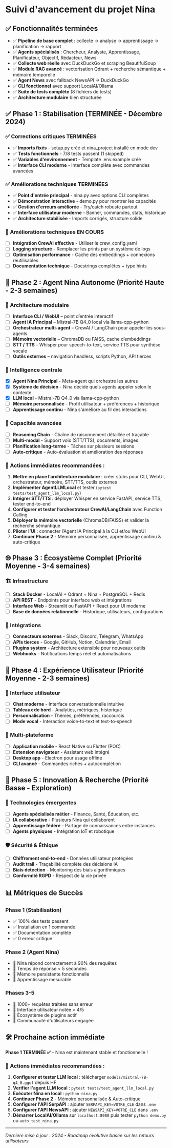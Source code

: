 # Suivi d'avancement du projet **Nina**

## ✅ Fonctionnalités terminées
- ✅ **Pipeline de base complet** : collecte → analyse → apprentissage → planification → rapport
- ✅ **Agents spécialisés** : Chercheur, Analyste, Apprentissage, Planificateur, Objectif, Rédacteur, News
- ✅ **Collecte web réelle** avec DuckDuckGo et scraping BeautifulSoup
- ✅ **Module RAG avancé** : vectorisation Qdrant + recherche sémantique + mémoire temporelle
- ✅ **Agent News** avec fallback NewsAPI → DuckDuckGo
- ✅ **CLI fonctionnel** avec support LocalAI/Ollama
- ✅ **Suite de tests complète** (8 fichiers de tests)
- ✅ **Architecture modulaire** bien structurée

## ✅ Phase 1 : Stabilisation (TERMINÉE - Décembre 2024)

### ✅ Corrections critiques TERMINÉES
- ✅ **Imports fixés** - setup.py créé et nina_project installé en mode dev
- ✅ **Tests fonctionnels** - 7/8 tests passent (1 skipped)
- ✅ **Variables d'environnement** - Template .env.example créé
- ✅ **Interface CLI moderne** - Interface complète avec commandes avancées

### ✅ Améliorations techniques TERMINÉES
- ✅ **Point d'entrée principal** - nina.py avec options CLI complètes
- ✅ **Démonstration interactive** - demo.py pour montrer les capacités
- ✅ **Gestion d'erreurs améliorée** - Try/catch robuste partout
- ✅ **Interface utilisateur moderne** - Banner, commandes, stats, historique
- ✅ **Architecture stabilisée** - Imports corrigés, structure solide

### 🔧 Améliorations techniques EN COURS
- [ ] **Intégration CrewAI effective** - Utiliser le crew_config.yaml
- [ ] **Logging structuré** - Remplacer les prints par un système de logs
- [ ] **Optimisation performance** - Cache des embeddings + connexions réutilisables
- [ ] **Documentation technique** - Docstrings complètes + type hints

## 🤖 Phase 2 : Agent Nina Autonome (Priorité Haute - 2-3 semaines)

### 📐 Architecture modulaire
- [ ] **Interface CLI / WebUI** – point d’entrée interactif
- [ ] **Agent IA Principal** – Mistral-7B Q4_0 local via llama-cpp-python
- [ ] **Orchestrateur multi-agent** – CrewAI / LangChain pour appeler les sous-agents
- [ ] **Mémoire vectorielle** – ChromaDB ou FAISS, cache d’embeddings
- [ ] **STT / TTS** – Whisper pour speech-to-text, service TTS pour synthèse vocale
- [ ] **Outils externes** – navigation headless, scripts Python, API tierces

### 🤖 Intelligence centrale
- [x] **Agent Nina Principal** - Meta-agent qui orchestre les autres
- [x] **Système de décision** - Nina décide quels agents appeler selon le contexte
- [x] **LLM local** - Mistral-7B Q4_0 via llama-cpp-python
- [ ] **Mémoire personnalisée** - Profil utilisateur + préférences + historique
- [ ] **Apprentissage continu** - Nina s'améliore au fil des interactions

### 🧠 Capacités avancées
- [ ] **Reasoning Chain** - Chaîne de raisonnement détaillée et traçable
- [ ] **Multi-modal** - Support voix (STT/TTS), documents, images
- [ ] **Planification long-terme** - Tâches sur plusieurs sessions
- [ ] **Auto-critique** - Auto-évaluation et amélioration des réponses

### 🎯 Actions immédiates recommandées :
1. **Mettre en place l’architecture modulaire** : créer stubs pour CLI, WebUI, orchestrateur, mémoire, STT/TTS, outils externes
2. **Implémenter AgentLLMLocal** et tester (`pytest tests/test_agent_llm_local.py`)
3. **Intégrer STT/TTS** : déployer Whisper en service FastAPI, service TTS, tester end-to-end
4. **Configurer et tester l’orchestrateur CrewAI/LangChain** avec Function Calling
5. **Déployer la mémoire vectorielle** (ChromaDB/FAISS) et valider la recherche sémantique
6. **Piloter l’UI** : connecter l’Agent IA Principal à la CLI et/ou WebUI
7. **Continuer Phase 2** - Mémoire personnalisée, apprentissage continu & auto-critique

## 🌐 Phase 3 : Écosystème Complet (Priorité Moyenne - 3-4 semaines)

### 🏗️ Infrastructure
- [ ] **Stack Docker** - LocalAI + Qdrant + Nina + PostgreSQL + Redis
- [ ] **API REST** - Endpoints pour interface web et intégrations
- [ ] **Interface Web** - Streamlit ou FastAPI + React pour UI moderne
- [ ] **Base de données relationnelle** - Historique, utilisateurs, configurations

### 🔌 Intégrations
- [ ] **Connecteurs externes** - Slack, Discord, Telegram, WhatsApp
- [ ] **APIs tierces** - Google, GitHub, Notion, Calendrier, Email
- [ ] **Plugins system** - Architecture extensible pour nouveaux outils
- [ ] **Webhooks** - Notifications temps réel et automatisations

## 🎨 Phase 4 : Expérience Utilisateur (Priorité Moyenne - 2-3 semaines)

### 💫 Interface utilisateur
- [ ] **Chat moderne** - Interface conversationnelle intuitive
- [ ] **Tableaux de bord** - Analytics, métriques, historique
- [ ] **Personnalisation** - Thèmes, préférences, raccourcis
- [ ] **Mode vocal** - Interaction voice-to-text et text-to-speech

### 📱 Multi-plateforme
- [ ] **Application mobile** - React Native ou Flutter (POC)
- [ ] **Extension navigateur** - Assistant web intégré
- [ ] **Desktop app** - Electron pour usage offline
- [ ] **CLI avancé** - Commandes riches + autocomplétion

## 🔬 Phase 5 : Innovation & Recherche (Priorité Basse - Exploration)

### 🧪 Technologies émergentes
- [ ] **Agents spécialisés métier** - Finance, Santé, Éducation, etc.
- [ ] **IA collaborative** - Plusieurs Nina qui collaborent
- [ ] **Apprentissage fédéré** - Partage de connaissances entre instances
- [ ] **Agents physiques** - Intégration IoT et robotique

### 🛡️ Sécurité & Éthique
- [ ] **Chiffrement end-to-end** - Données utilisateur protégées
- [ ] **Audit trail** - Traçabilité complète des décisions IA
- [ ] **Biais detection** - Monitoring des biais algorithmiques
- [ ] **Conformité RGPD** - Respect de la vie privée

## 📊 Métriques de Succès

### Phase 1 (Stabilisation)
- ✅ 100% des tests passent
- ✅ Installation en 1 commande
- ✅ Documentation complète
- ✅ 0 erreur critique

### Phase 2 (Agent Nina)
- 🎯 Nina répond correctement à 90% des requêtes
- 🎯 Temps de réponse < 5 secondes
- 🎯 Mémoire persistante fonctionnelle
- 🎯 Apprentissage mesurable

### Phases 3-5
- 🌟 1000+ requêtes traitées sans erreur
- 🌟 Interface utilisateur notée > 4/5
- 🌟 Écosystème de plugins actif
- 🌟 Communauté d'utilisateurs engagée

## 🛠️ Prochaine action immédiate
**Phase 1 TERMINÉE ✅** - Nina est maintenant stable et fonctionnelle !

### 🎯 Actions immédiates recommandées :
1. **Configurer et tester LLM local** : télécharger `models/mistral-7B-q4_0.gguf` depuis HF
2. **Verifier l'agent LLM local** : `pytest tests/test_agent_llm_local.py`
3. **Exécuter Nina en local** : `python nina.py`
4. **Continuer Phase 2** - Mémoire personnalisée & Auto-critique
5. **Configurer l'API SerpAPI** : ajouter `SERPAPI_KEY=VOTRE_CLE` dans `.env`
6. **Configurer l'API NewsAPI** : ajouter `NEWSAPI_KEY=VOTRE_CLE` dans `.env`
7. **Démarrer LocalAI/Ollama** sur `localhost:8080` puis tester `python demo.py` ou `auto_test_nina.py`

---
*Dernière mise à jour : 2024 - Roadmap évolutive basée sur les retours utilisateurs* 